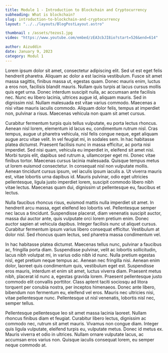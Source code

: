 ```yaml
---
title: Module 1 - Introduction to Blockchain and Cryptocurrency
subheading: What is blockchain?
slug: introduction-to-blockchain-and-cryptocurrency
layout: "../../layouts/BlogPostLayout.astro"

thumbnail : /assets/tezos1.jpg
video: "https://www.youtube.com/embed/zEA3cbJI8io?start=526&end=614"

author: Aizuddin
date: January 9, 2023
category: Modul 1
---
```



Lorem ipsum dolor sit amet, consectetur adipiscing elit. Sed ut est eget felis hendrerit pharetra. Aliquam ac dolor a est lacinia vestibulum. Fusce sit amet massa sagittis, finibus massa ut, egestas quam. Donec mauris enim, luctus a eros non, facilisis blandit mauris. Nullam quis turpis at lacus cursus mollis quis eget urna. Donec interdum suscipit nulla, ac accumsan ante facilisis nec. Nunc eu libero lacinia, ultrices augue id, aliquam mauris. Sed in dignissim nisl. Nullam malesuada est vitae varius commodo. Maecenas a nisi vitae mauris iaculis commodo. Aliquam dolor felis, tempus at imperdiet non, pulvinar a risus. Maecenas vehicula non quam sit amet cursus.

Curabitur fermentum turpis quis tellus vulputate, eu porta lectus rhoncus. Aenean nisl lorem, elementum id lacus eu, condimentum rutrum nisl. Cras tempus, augue ut pharetra vehicula, nisl felis congue neque, eget aliquam augue arcu vitae velit. In vel feugiat mi, in sodales sem. In hac habitasse platea dictumst. Praesent facilisis nunc in massa efficitur, ac porta nisi imperdiet. Sed nisi quam, vehicula eu imperdiet in, eleifend sit amet nisi. Morbi turpis elit, dapibus sed rutrum a, ullamcorper eget mi. Donec vitae finibus tortor. Maecenas cursus lacinia malesuada. Quisque tempus metus ut lorem euismod consectetur. In consequat nisl non vulputate mollis. Aenean tincidunt cursus ipsum, vel iaculis ipsum iaculis a. Ut viverra mauris est, vitae lobortis urna dapibus id. Mauris pulvinar, odio eget ultricies pellentesque, ligula justo imperdiet lorem, suscipit commodo libero nibh vitae lectus. Maecenas quam dui, dignissim ut pellentesque eu, faucibus et lectus.

Nulla faucibus rhoncus risus, euismod mattis nulla imperdiet sit amet. In hendrerit arcu massa, eget eleifend leo lobortis vel. Pellentesque semper nec lacus a tincidunt. Suspendisse placerat, diam venenatis suscipit auctor, massa dui auctor ante, quis vulputate orci lorem pretium enim. Donec auctor sapien at vehicula dapibus. Integer facilisis nunc ut aliquet cursus. Curabitur fermentum ipsum varius libero consequat efficitur. Vestibulum at dolor nisl. Sed rhoncus quam lectus, sed pharetra massa condimentum vel.

In hac habitasse platea dictumst. Maecenas tellus nunc, pulvinar a faucibus ac, fringilla porta diam. Suspendisse pulvinar, velit ac lobortis sollicitudin, lacus nibh volutpat mi, in varius odio nibh id nunc. Nulla pretium egestas nisl, eget pretium neque tempus ac. Aenean nec fringilla nisi. Aenean enim dolor, laoreet quis condimentum quis, vestibulum eget est. Suspendisse eros mauris, interdum et enim sit amet, luctus viverra diam. Praesent metus nibh, placerat id nunc a, egestas gravida lorem. Praesent pellentesque justo commodo elit convallis porttitor. Class aptent taciti sociosqu ad litora torquent per conubia nostra, per inceptos himenaeos. Donec ante libero, bibendum non fermentum eu, eleifend vel eros. Mauris nec ultricies nisi, vitae pellentesque nunc. Pellentesque ut nisl venenatis, lobortis nisl nec, semper tellus.

Pellentesque pellentesque leo sit amet massa lacinia laoreet. Nullam rhoncus finibus diam et feugiat. Curabitur libero lectus, dignissim ac commodo nec, rutrum sit amet mauris. Vivamus non congue diam. Integer quis ligula vulputate, eleifend turpis eu, vulputate metus. Donec id metus ex. Mauris viverra et odio in ultrices. Nullam ornare vulputate lacus, ac accumsan eros varius non. Quisque iaculis consequat lorem, eu semper neque commodo at.

